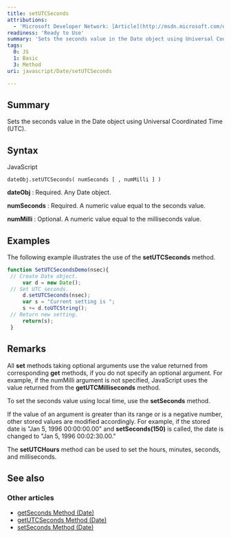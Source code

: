 ```yaml
---
title: setUTCSeconds
attributions:
  - 'Microsoft Developer Network: [Article](http://msdn.microsoft.com/en-us/library/ie/k0aw4t5d(v=vs.94).aspx)'
readiness: 'Ready to Use'
summary: 'Sets the seconds value in the Date object using Universal Coordinated Time (UTC).'
tags:
  0: JS
  1: Basic
  3: Method
uri: javascript/Date/setUTCSeconds

---
```

## Summary

Sets the seconds value in the Date object using Universal Coordinated Time (UTC).

## Syntax

<span class="language">JavaScript</span>

    dateObj.setUTCSeconds( numSeconds [ , numMilli ] )

**dateObj**
:   Required. Any Date object.

**numSeconds**
:   Required. A numeric value equal to the seconds value.

**numMilli**
:   Optional. A numeric value equal to the milliseconds value.

## Examples

The following example illustrates the use of the **setUTCSeconds** method.

``` js
function SetUTCSecondsDemo(nsec){
 // Create Date object.
     var d = new Date();
 // Set UTC seconds.
     d.setUTCSeconds(nsec);
     var s = "Current setting is ";
     s += d.toUTCString();
 // Return new setting.
     return(s);
 }
```

## Remarks

All **set** methods taking optional arguments use the value returned from corresponding **get** methods, if you do not specify an optional argument. For example, if the numMilli argument is not specified, JavaScript uses the value returned from the **getUTCMilliseconds** method.

To set the seconds value using local time, use the **setSeconds** method.

If the value of an argument is greater than its range or is a negative number, other stored values are modified accordingly. For example, if the stored date is "Jan 5, 1996 00:00:00.00" and **setSeconds(150)** is called, the date is changed to "Jan 5, 1996 00:02:30.00."

The **setUTCHours** method can be used to set the hours, minutes, seconds, and milliseconds.

## See also

### Other articles

-   [getSeconds Method (Date)](/javascript/Date/getSeconds)
-   [getUTCSeconds Method (Date)](/javascript/Date/getUTCSeconds)
-   [setSeconds Method (Date)](/javascript/Date/setSeconds)

